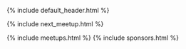 {% include default_header.html %}

{% include next_meetup.html %}

<article>
  <section>
    {% include meetups.html %}
    {% include sponsors.html %}
  </section>
</article>
